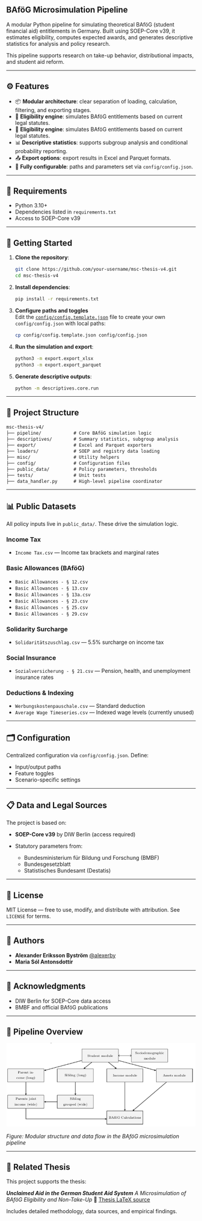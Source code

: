 ## BAföG Microsimulation Pipeline

A modular Python pipeline for simulating theoretical BAföG (student financial aid) entitlements in Germany. Built using SOEP-Core v39, it estimates eligibility, computes expected awards, and generates descriptive statistics for analysis and policy research.

This pipeline supports research on take-up behavior, distributional impacts, and student aid reform.

---

## ⚙️ Features

* 📦 **Modular architecture**: clear separation of loading, calculation, filtering, and exporting stages.
* 🧮 **Eligibility engine**: simulates BAföG entitlements based on current legal statutes.
* 🧲 **Eligibility engine**: simulates BAföG entitlements based on current legal statutes.
* 📊 **Descriptive statistics**: supports subgroup analysis and conditional probability reporting.
* 📤 **Export options**: export results in Excel and Parquet formats.
* 🔧 **Fully configurable**: paths and parameters set via `config/config.json`.

---

## 🧰 Requirements

* Python 3.10+
* Dependencies listed in `requirements.txt`
* Access to SOEP-Core v39

---

## 🚀 Getting Started

1. **Clone the repository**:

   ```bash
   git clone https://github.com/your-username/msc-thesis-v4.git
   cd msc-thesis-v4
   ```

2. **Install dependencies**:

   ```bash
   pip install -r requirements.txt
   ```

3. **Configure paths and toggles**  
Edit the [`config/config.template.json`](config/config.template.json) file to create your own `config/config.json` with local paths:
    ```bash
    cp config/config.template.json config/config.json
    ```

4. **Run the simulation and export**:

   ```bash
   python3 -m export.export_xlsx
   python3 -m export.export_parquet
   ```

5. **Generate descriptive outputs**:

   ```bash
   python -m descriptives.core.run
   ```

---

## 📁 Project Structure

```
msc-thesis-v4/
├── pipeline/            # Core BAföG simulation logic
├── descriptives/        # Summary statistics, subgroup analysis
├── export/              # Excel and Parquet exporters
├── loaders/             # SOEP and registry data loading
├── misc/                # Utility helpers
├── config/              # Configuration files
├── public_data/         # Policy parameters, thresholds
├── tests/               # Unit tests
├── data_handler.py      # High-level pipeline coordinator
```

---

## 📊 Public Datasets

All policy inputs live in `public_data/`. These drive the simulation logic.

### Income Tax

* `Income Tax.csv` — Income tax brackets and marginal rates

### Basic Allowances (BAföG)

* `Basic Allowances - § 12.csv`
* `Basic Allowances - § 13.csv`
* `Basic Allowances - § 13a.csv`
* `Basic Allowances - § 23.csv`
* `Basic Allowances - § 25.csv`
* `Basic Allowances - § 29.csv`

### Solidarity Surcharge

* `Solidaritätszuschlag.csv` — 5.5% surcharge on income tax

### Social Insurance

* `Sozialversicherung - § 21.csv` — Pension, health, and unemployment insurance rates

### Deductions & Indexing

* `Werbungskostenpauschale.csv` — Standard deduction
* `Average Wage Timeseries.csv` — Indexed wage levels (currently unused)

---

## 🗂️ Configuration

Centralized configuration via `config/config.json`. Define:

* Input/output paths
* Feature toggles
* Scenario-specific settings

---
## 📋 Data and Legal Sources

The project is based on:

* **SOEP-Core v39** by DIW Berlin (access required)
* Statutory parameters from:

  * Bundesministerium für Bildung und Forschung (BMBF)
  * Bundesgesetzblatt
  * Statistisches Bundesamt (Destatis)

---

## 🔖 License

MIT License — free to use, modify, and distribute with attribution. See `LICENSE` for terms.

---

## 👤 Authors

* **Alexander Eriksson Byström**
  [@alexerby](https://github.com/alexerby)
* **Maria Sól Antonsdottír**

---

## 🙌 Acknowledgments

* DIW Berlin for SOEP-Core data access
* BMBF and official BAföG publications

---

## 🔄 Pipeline Overview

![BAföG Pipeline Diagram](readme-assets/pipeline_overview.png)

*Figure: Modular structure and data flow in the BAföG microsimulation pipeline*

---

## 📄 Related Thesis

This project supports the thesis:

***Unclaimed Aid in the German Student Aid System***
*A Microsimulation of BAföG Eligibility and Non-Take-Up*
📄 [Thesis LaTeX source](https://github.com/Alexerby/master-thesis-tex)

Includes detailed methodology, data sources, and empirical findings.
